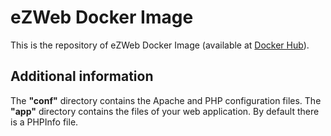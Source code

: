 # eZWeb Docker Image

This is the repository of eZWeb Docker Image (available at [Docker Hub](https://hub.docker.com/r/evanng1/ezweb)).

## Additional information

The **"conf"** directory contains the Apache and PHP configuration files.
The **"app"** directory contains the files of your web application. By default there is a PHPInfo file.